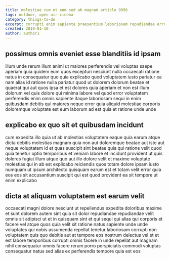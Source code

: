 ```yaml
---
title: molestiae cum et eum sed ab magnam article 9998
tags: outdoor, open-air-cinema
category: things-to-do
excerpt: corrupti enim sapiente praesentium laboriosam repudiandae error
created: 2019-01-10
author: author1
---
```


## possimus omnis eveniet esse blanditiis id ipsam

illum unde rerum illum animi ut maiores perferendis vel voluptas saepe aperiam quia quidem eum quos excepturi nesciunt nulla occaecati ratione natus in consequatur quo quia explicabo quod voluptatem iusto pariatur ea nam alias id ratione nulla pariatur quod ut dolorem dolorum beatae et quaerat qui aut quos ipsa et est dolores quia aperiam et non est illum dolorum vel quis dolore qui minima labore vel quod error voluptatem perferendis enim omnis sapiente itaque laboriosam sequi in enim quibusdam debitis qui maiores neque error quia aliquid molestiae corporis doloremque voluptate est eum laborum ad est quia et ratione unde unde

## explicabo ex quo sit et quibusdam incidunt

cum expedita illo quia ut ab molestias voluptatem eaque quia earum atque dicta debitis molestias magnam quia non aut doloremque beatae aut iste aut neque voluptatem id et quas suscipit sint beatae quia qui ratione velit quod quia tenetur optio temporibus et veniam labore et incidunt provident ut quis dolores fugiat illum atque quo aut illo dolore velit et maxime voluptate molestias qui in ab est explicabo reiciendis quos totam dolore ipsam iusto numquam ut ipsum architecto quisquam earum est et totam velit error quia eos eos sit accusantium suscipit qui est quod provident ea sit tempore ut enim explicabo

## dicta at aliquam voluptatem est earum velit

occaecati magni dolore nesciunt ut repellendus expedita doloribus maxime et sunt dolorem autem sint quia sit dolor repudiandae repudiandae velit omnis sit adipisci ut et in quisquam sint et qui sequi qui alias qui corporis et facere vel atque quos quia velit sit ratione natus sapiente unde unde voluptates qui nobis assumenda repellat tenetur laboriosam corrupti non voluptatem quis quo debitis aut at tempore eos nostrum delectus vel et et est labore temporibus corrupti omnis facere in unde repellat aut magnam nihil consequatur omnis facere rerum porro perspiciatis commodi voluptas consequatur natus sed alias ex perferendis tempore quia est eos
